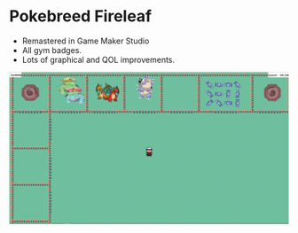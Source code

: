 # Pokebreed Fireleaf
- Remastered in Game Maker Studio
- All gym badges.
- Lots of graphical and QOL improvements.

![Screenshot](https://github.com/timeblade0/Pokebreed/blob/004_pokebreed_fireleaf/fireleaf.PNG)

